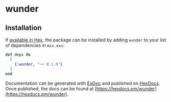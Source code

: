 # wunder

## Installation

If [available in Hex](https://hex.pm/docs/publish), the package can be installed
by adding `wunder` to your list of dependencies in `mix.exs`:

```elixir
def deps do
  [
    {:wunder, "~> 0.1.0"}
  ]
end
```

Documentation can be generated with [ExDoc](https://github.com/elixir-lang/ex_doc)
and published on [HexDocs](https://hexdocs.pm). Once published, the docs can
be found at [https://hexdocs.pm/wunder](https://hexdocs.pm/wunder).
